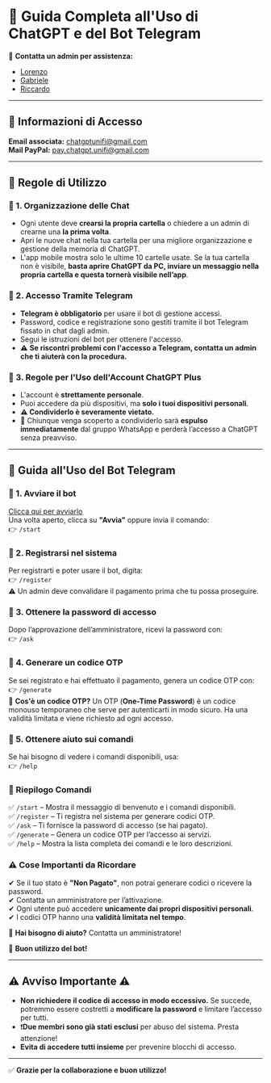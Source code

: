 # 📌 Guida Completa all'Uso di ChatGPT e del Bot Telegram

📩 **Contatta un admin per assistenza:**
- [Lorenzo](https://wa.me/393662836990)  
- [Gabriele](https://wa.me/393479950493)  
- [Riccardo](https://wa.me/393932098005)  

---

## 📩 Informazioni di Accesso
**Email associata:** chatgptunifi@gmail.com  
**Mail PayPal:** pay.chatgpt.unifi@gmail.com

---
## 📜 Regole di Utilizzo

### 🔹 1. Organizzazione delle Chat
- Ogni utente deve **crearsi la propria cartella** o chiedere a un admin di crearne una **la prima volta**.
- Apri le nuove chat nella tua cartella per una migliore organizzazione e gestione della memoria di ChatGPT.
- L'app mobile mostra solo le ultime 10 cartelle usate. Se la tua cartella non è visibile, **basta aprire ChatGPT da PC, inviare un messaggio nella propria cartella e questa tornerà visibile nell’app**.

### 🔹 2. Accesso Tramite Telegram
- **Telegram è obbligatorio** per usare il bot di gestione accessi.
- Password, codice e registrazione sono gestiti tramite il bot Telegram fissato in chat dagli admin.
- Segui le istruzioni del bot per ottenere l'accesso.
- ⚠ **Se riscontri problemi con l'accesso a Telegram, contatta un admin che ti aiuterà con la procedura.**

### 🔹 3. Regole per l'Uso dell'Account ChatGPT Plus
- L'account è **strettamente personale**.
- Puoi accedere da più dispositivi, ma **solo i tuoi dispositivi personali**.
- **⚠ Condividerlo è severamente vietato.**
- 🚨 Chiunque venga scoperto a condividerlo sarà **espulso immediatamente** dal gruppo WhatsApp e perderà l’accesso a ChatGPT senza preavviso.

---

## 🤖 Guida all'Uso del Bot Telegram

### 📌 1. Avviare il bot
[Clicca qui per avviarlo](https://t.me/Gestore_Chat_GPT_bot)  
Una volta aperto, clicca su **"Avvia"** oppure invia il comando:  
👉 `/start`

### 📌 2. Registrarsi nel sistema
Per registrarti e poter usare il bot, digita:  
👉 `/register`  
⚠ Un admin deve convalidare il pagamento prima che tu possa proseguire.

### 📌 3. Ottenere la password di accesso
Dopo l’approvazione dell’amministratore, ricevi la password con:  
👉 `/ask`

### 📌 4. Generare un codice OTP
Se sei registrato e hai effettuato il pagamento, genera un codice OTP con:  
👉 `/generate`  
🔹 **Cos'è un codice OTP?** Un OTP (**One-Time Password**) è un codice monouso temporaneo che serve per autenticarti in modo sicuro. Ha una validità limitata e viene richiesto ad ogni accesso.

### 📌 5. Ottenere aiuto sui comandi
Se hai bisogno di vedere i comandi disponibili, usa:  
👉 `/help`

### 📌 Riepilogo Comandi
✅ `/start` – Mostra il messaggio di benvenuto e i comandi disponibili.  
✅ `/register` – Ti registra nel sistema per generare codici OTP.  
✅ `/ask` – Ti fornisce la password di accesso (se hai pagato).  
✅ `/generate` – Genera un codice OTP per l’accesso ai servizi.  
✅ `/help` – Mostra la lista completa dei comandi e le loro descrizioni.  

### ⚠ Cose Importanti da Ricordare
✔ Se il tuo stato è **"Non Pagato"**, non potrai generare codici o ricevere la password.  
✔ Contatta un amministratore per l’attivazione.  
✔ Ogni utente può accedere **unicamente dai propri dispositivi personali**.  
✔ I codici OTP hanno una **validità limitata nel tempo**.  

📩 **Hai bisogno di aiuto?** Contatta un amministratore!

🚀 **Buon utilizzo del bot!**

---

## ⚠️ Avviso Importante ⚠️

- **Non richiedere il codice di accesso in modo eccessivo.** Se succede, potremmo essere costretti a **modificare la password** e limitare l’accesso per tutti.
- ❗️**Due membri sono già stati esclusi** per abuso del sistema. Presta attenzione!
- **Evita di accedere tutti insieme** per prevenire blocchi di accesso.

---

✅ **Grazie per la collaborazione e buon utilizzo!**
